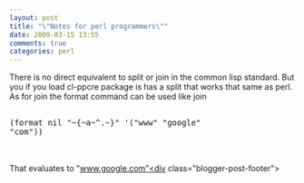 ```yaml
---
layout: post
title: "\"Notes for perl programmers\""
date: 2009-03-15 13:55
comments: true
categories: perl
---
```

There is no direct equivalent to split or join in the common lisp standard. But you if you load cl-ppcre package is has a split that works that same as perl. As for join the format command can be used like join<br /><pre><br />(format nil "~{~a~^.~}" '("www" "google" "com"))<br /></pre><br /><br />That evaluates to "www.google.com"<div class="blogger-post-footer"><img width='1' height='1' src='' alt='' /></div>

